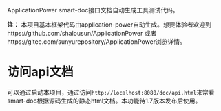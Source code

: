 ApplicationPower smart-doc接口文档自动生成工具测试代码。

**注：** 本项目基本框架代码由application-power自动生成。想要体验者欢迎到https://github.com/shalousun/ApplicationPower
或者https://gitee.com/sunyurepository/ApplicationPower浏览详情。

# 访问api文档
可以通过启动本项目，通过访问`http://localhost:8080/doc/api.html`来常看
smart-doc根据源码生成的静态html文档。本功能待1.7版本发布后使用。